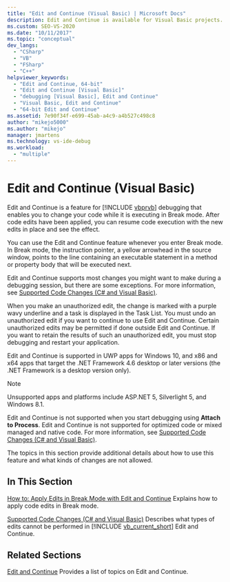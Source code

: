 ```yaml
---
title: "Edit and Continue (Visual Basic) | Microsoft Docs"
description: Edit and Continue is available for Visual Basic projects. Learn what edits are supported, and how to can control whether, and when, your edits are applied.
ms.custom: SEO-VS-2020
ms.date: "10/11/2017"
ms.topic: "conceptual"
dev_langs:
  - "CSharp"
  - "VB"
  - "FSharp"
  - "C++"
helpviewer_keywords:
  - "Edit and Continue, 64-bit"
  - "Edit and Continue [Visual Basic]"
  - "debugging [Visual Basic], Edit and Continue"
  - "Visual Basic, Edit and Continue"
  - "64-bit Edit and Continue"
ms.assetid: 7e90f34f-e699-45ab-a4c9-a4b527c498c8
author: "mikejo5000"
ms.author: "mikejo"
manager: jmartens
ms.technology: vs-ide-debug
ms.workload:
  - "multiple"
---
```

# Edit and Continue (Visual Basic)
Edit and Continue is a feature for [!INCLUDE [vbprvb](../code-quality/includes/vbprvb_md.md)] debugging that enables you to change your code while it is executing in Break mode. After code edits have been applied, you can resume code execution with the new edits in place and see the effect.

 You can use the Edit and Continue feature whenever you enter Break mode. In Break mode, the instruction pointer, a yellow arrowhead in the source window, points to the line containing an executable statement in a method or property body that will be executed next.

 Edit and Continue supports most changes you might want to make during a debugging session, but there are some exceptions. For more information, see [Supported Code Changes (C# and Visual Basic)](../debugger/supported-code-changes-csharp.md).

 When you make an unauthorized edit, the change is marked with a purple wavy underline and a task is displayed in the Task List. You must undo an unauthorized edit if you want to continue to use Edit and Continue. Certain unauthorized edits may be permitted if done outside Edit and Continue. If you want to retain the results of such an unauthorized edit, you must stop debugging and restart your application.

 Edit and Continue is supported in UWP apps for Windows 10, and x86 and x64 apps that target the .NET Framework 4.6 desktop or later versions (the .NET Framework is a desktop version only).

 > [!NOTE]
 > Unsupported apps and platforms include ASP.NET 5, Silverlight 5, and Windows 8.1.

 Edit and Continue is not supported when you start debugging using **Attach to Process**. Edit and Continue is not supported for optimized code or mixed managed and native code. For more information, see [Supported Code Changes (C# and Visual Basic)](../debugger/supported-code-changes-csharp.md).

 The topics in this section provide additional details about how to use this feature and what kinds of changes are not allowed.

## In This Section
 [How to: Apply Edits in Break Mode with Edit and Continue](../debugger/how-to-apply-edits-in-break-mode-with-edit-and-continue.md)
 Explains how to apply code edits in Break mode.

 [Supported Code Changes (C# and Visual Basic)](../debugger/supported-code-changes-csharp.md)
 Describes what types of edits cannot be performed in [!INCLUDE [vb_current_short](../debugger/includes/vb_current_short_md.md)] Edit and Continue.

## Related Sections
 [Edit and Continue](../debugger/edit-and-continue.md)
 Provides a list of topics on Edit and Continue.
